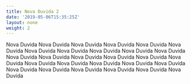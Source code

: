 ```yaml
---
title: Nova Duvida 2
date: '2019-05-06T15:35:25Z'
layout: none
weight: 2
---
```

Nova Duvida Nova Duvida Nova Duvida Nova Duvida Nova Duvida Nova Duvida Nova Duvida Nova Duvida Nova Duvida Nova Duvida Nova Duvida Nova Duvida Nova Duvida Nova Duvida Nova Duvida Nova Duvida Nova Duvida Nova Duvida Nova Duvida Nova Duvida Nova Duvida Nova Duvida Nova Duvida Nova Duvida Nova Duvida Nova Duvida Nova Duvida Nova Duvida
